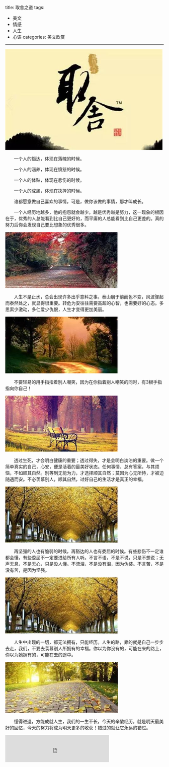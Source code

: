 title: 取舍之道
tags: 
  - 美文 
  - 情感
  - 人生
  - 心语
categories: 美文欣赏
---

![01](/static/images/2015-01-30/01.jpg)

&#160; &#160; &#160; &#160;一个人的豁达，体现在落魄的时候。

&#160; &#160; &#160; &#160;一个人的涵养，体现在愤怒的时候。

&#160; &#160; &#160; &#160;一个人的体贴，体现在悲伤的时候。

&#160; &#160; &#160; &#160;一个人的成熟，体现在抉择的时候。

&#160; &#160; &#160; &#160;谁都愿意做自己喜欢的事情，可是，做你该做的事情，那才叫成长。
<!-- more -->

&#160; &#160; &#160; &#160;一个人经历地越多，他的抱怨就会越少。越是优秀越是努力，这一现象的根因在于，优秀的人总能看到比自己更好的，而平庸的人总能看到比自己更差的。真的努力后你会发现自己要比想象的优秀很多。

![03](/static/images/2015-01-30/03.jpg)

&#160; &#160; &#160; &#160;人生不是止水，总会出现许多出乎意料之事。泰山崩于前而色不变，风波骤起而泰然处之，就显得很重要。转危为安往往需要高超的心智，也需要好的心态。多思索少激动，多仁爱少仇恨，人生才变得更加美丽。

![04](/static/images/2015-01-30/04.jpg)

&#160; &#160; &#160; &#160;不要轻易的用手指指着别人嘲笑，因为在你指着别人嘲笑的同时，有3根手指指向你自己！

![05](/static/images/2015-01-30/05.jpg)

&#160; &#160; &#160; &#160;透过生死，才会明白健康的重要；透过得失，才是会明白淡泊的重要。做一个简单真实的自己，心安，便是活着的最美好状态。任何事情，总有答案，与其烦恼，不如顺其自然。别等到无能为力，才选择顺其自然；莫因为心无所恃，才被迫随遇而安。不必羡慕别人，顺其自然，过好自己的生活才是真正的幸福。

![06](/static/images/2015-01-30/06.jpg)

&#160; &#160; &#160; &#160;再坚强的人也有脆弱的时候，再豁达的人也有委屈的时候。有些悲伤不一定谁都会懂，有些委屈不一定要进给所有人听。不言不语，不是不说，只是不想说；无声无息，不是无心，只是没人懂。不流泪，不是没有泪，因为伪装。不言苦，不是没有苦，是因为坚强。

![06](/static/images/2015-01-30/06.jpg)

&#160; &#160; &#160; &#160;人生中出现的一切，都无法拥有，只能经历。人生的路，靠的就是自己一步步去走，我们，不要去羡慕别人所拥有的幸福。你以为你没有的，可能在来的路上，你以为她拥有的，可能在去的途中。

![07](/static/images/2015-01-30/07.jpg)

&#160; &#160; &#160; &#160;懂得进退，方能成就人生，我们的一生不长，今天的辛酸经历，就是明天最美好的回忆，今天的努力将成为明天更多的收获！错过的就让它永远的错过。

<iframe frameborder="no" border="0" marginwidth="0" marginheight="0" width=330 height=86 src="http://music.163.com/outchain/player?type=2&id=443521&auto=1&height=66"></iframe>